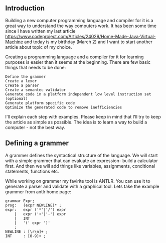 ## Introduction

Building a new computer programming language and compiler for it is a great way to understand the way computers work. It has been some time since I have written my last article https://www.codeproject.com/Articles/24029/Home-Made-Java-Virtual-Machine and today is my birthday (March 2) and I want to start another article about topic of my choice.

Creating a programming language and a compiler for it for learning purposes is easier than it seems at the beginning. There are few basic things that needs to be done:

    Define the grammer
    Create a lexer
    Create a parser
    Create a semantec validator
    Generate code in a platform independent low level instruction set (optional)
    Generate platform specific code
    Optimize the generated code to remove inefficiencies

I'll explain each step with examples. Please keep in mind that I'll try to keep the article as simple as possible. The idea is to learn a way to build a computer - not the best way. 

## Defining a grammer
A grammer defines the syntactical structure of the language. We will start with a simple grammer that can evaluate an expression- build a calculator first. And then we will add things like variables, assignments, conditional statements, functions etc.

While working on grammer my favirite tool is ANTLR. You can use it to generate a parser and validate with a graphical tool. Lets take the example grammer from antlr home page: 

```
grammar Expr;		
prog:	(expr NEWLINE)* ;
expr:	expr ('*'|'/') expr
    |	expr ('+'|'-') expr
    |	INT
    |	'(' expr ')'
    ;
NEWLINE : [\r\n]+ ;
INT     : [0-9]+ ;
```
